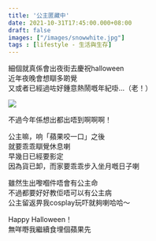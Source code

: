 ```yaml
---
title: '公主匿藏中'
date: 2021-10-31T17:45:00.000+08:00
draft: false
images: ["/images/snowwhite.jpg"]
tags : [lifestyle - 生活與生存]
---
```


細個就真係會出夜街去慶祝halloween  
近年夜晚會想瞓多啲覺  
又或者已經過咗好鍾意熱鬧嘅年紀啩...（老！）  

![](/images/snowwhite.jpg)

不過今年係想出都出唔到啊啊啊！  
  
公主嘛，响「蘋果咬一口」之後  
就要乖乖瞓覺休息喇  
早幾日已經要影定  
因為貨已卸，而家要乖乖步入坐月嘅日子喇  
  
雖然生出嚟嗰件唔會有公主命  
不過都要好好教佢唔可以有公主病  
公主留返畀我cosplay玩吓就夠喇哈哈～  
  
Happy Halloween！  
無咩嘢我繼續食埋個蘋果先  
